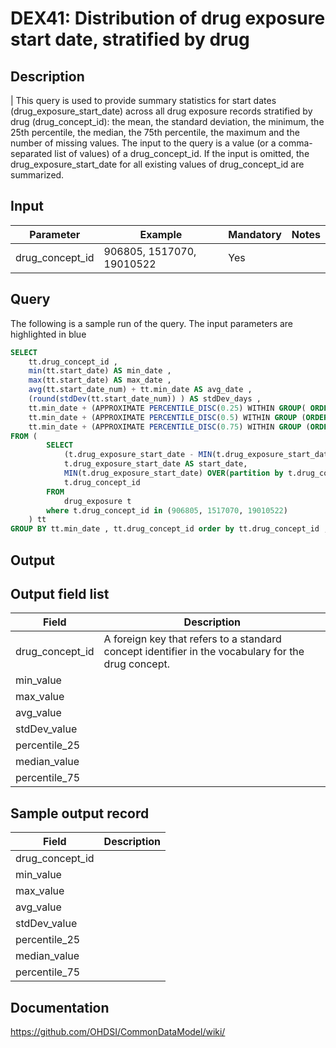 <!---
Group:drug exposure
Name:DEX41 Distribution of drug exposure start date, stratified by drug
Author:Patrick Ryan
CDM Version: 5.0
-->

# DEX41: Distribution of drug exposure start date, stratified by drug

## Description
| This query is used to provide summary statistics for start dates (drug_exposure_start_date) across all drug exposure records stratified by drug (drug_concept_id): the mean, the standard deviation, the minimum, the 25th percentile, the median, the 75th percentile, the maximum and the number of missing values. The input to the query is a value (or a comma-separated list of values) of a drug_concept_id. If the input is omitted, the drug_exposure_start_date for all existing values of drug_concept_id are summarized.

## Input

|  Parameter |  Example |  Mandatory |  Notes | 
| --- | --- | --- | --- |
| drug_concept_id | 906805, 1517070, 19010522 | Yes |   

## Query
The following is a sample run of the query. The input parameters are highlighted in  blue

```sql
SELECT 
    tt.drug_concept_id , 
    min(tt.start_date) AS min_date , 
    max(tt.start_date) AS max_date , 
    avg(tt.start_date_num) + tt.min_date AS avg_date , 
    (round(stdDev(tt.start_date_num)) ) AS stdDev_days , 
    tt.min_date + (APPROXIMATE PERCENTILE_DISC(0.25) WITHIN GROUP( ORDER BY tt.start_date_num ) ) AS percentile_25_date , 
    tt.min_date + (APPROXIMATE PERCENTILE_DISC(0.5) WITHIN GROUP (ORDER BY tt.start_date_num ) ) AS median_date , 
    tt.min_date + (APPROXIMATE PERCENTILE_DISC(0.75) WITHIN GROUP (ORDER BY tt.start_date_num ) ) AS percential_75_date 
FROM ( 
        SELECT 
            (t.drug_exposure_start_date - MIN(t.drug_exposure_start_date) OVER(partition by t.drug_concept_id)) AS start_date_num, 
            t.drug_exposure_start_date AS start_date,
            MIN(t.drug_exposure_start_date) OVER(partition by t.drug_concept_id) min_date,
            t.drug_concept_id 
        FROM 
            drug_exposure t 
        where t.drug_concept_id in (906805, 1517070, 19010522) 
    ) tt 
GROUP BY tt.min_date , tt.drug_concept_id order by tt.drug_concept_id ;
```

## Output

## Output field list

|  Field |  Description |
| --- | --- | 
| drug_concept_id | A foreign key that refers to a standard concept identifier in the vocabulary for the drug concept. |
| min_value |   |
| max_value |   |
| avg_value |   |
| stdDev_value |   |
| percentile_25 |   |
| median_value |   |
| percentile_75 |   |


## Sample output record

|  Field |  Description |
| --- | --- | 
| drug_concept_id |   |
| min_value |   |
| max_value |   |
| avg_value |   |
| stdDev_value |   |
| percentile_25 |   |
| median_value |   |
| percentile_75 |   |


## Documentation
https://github.com/OHDSI/CommonDataModel/wiki/
